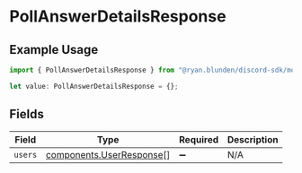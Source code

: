 # PollAnswerDetailsResponse

## Example Usage

```typescript
import { PollAnswerDetailsResponse } from "@ryan.blunden/discord-sdk/models/components";

let value: PollAnswerDetailsResponse = {};
```

## Fields

| Field                                                                | Type                                                                 | Required                                                             | Description                                                          |
| -------------------------------------------------------------------- | -------------------------------------------------------------------- | -------------------------------------------------------------------- | -------------------------------------------------------------------- |
| `users`                                                              | [components.UserResponse](../../models/components/userresponse.md)[] | :heavy_minus_sign:                                                   | N/A                                                                  |